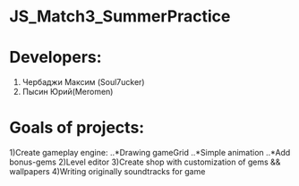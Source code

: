# JS_Match3_SummerPractice

# Developers: 
1) Чербаджи Максим (Soul7ucker)
2) Пысин Юрий(Meromen)

# Goals of projects:
1)Create gameplay engine:
..*Drawing gameGrid
..*Simple animation
..*Add bonus-gems
2)Level editor
3)Create shop with customization of gems && wallpapers
4)Writing originally soundtracks for game
